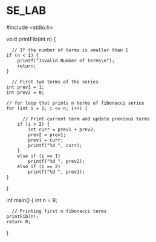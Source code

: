 # SE_LAB
#include <stdio.h>

void printFib(int n) {
  
      // If the number of terms is smaller than 1
    if (n < 1) {
        printf("Invalid Number of terms\n");
        return;
    }
  
      // First two terms of the series
    int prev1 = 1;
    int prev2 = 0;

    // for loop that prints n terms of fibonacci series
    for (int i = 1; i <= n; i++) {
          
          // Print current term and update previous terms
        if (i > 2) {
            int curr = prev1 + prev2;
            prev2 = prev1;
            prev1 = curr;
            printf("%d ", curr);
        }
        else if (i == 1)
            printf("%d ", prev2);
        else if (i == 2)
            printf("%d ", prev1);
    }
}

int main() {
    int n = 9;
  
      // Printing first n fibonacci terms
    printFib(n);
    return 0;
}
